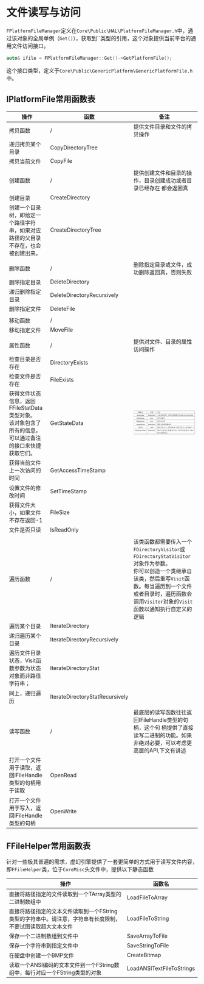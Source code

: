 # 文件读写与访问

​	`FPlatformFileManager`定义在`Core\Public\HAL\PlatformFileManager.h`中，通过该对象的全局单例（`Get()`），获取到``类型的引用，这个对象提供当前平台的通用文件访问接口。

```C++
auto& ifile = FPlatformFileManager::Get()->GetPlatformFile();
```

​	这个接口类型，定义于`Core\Public\GenericPlatform\GenericPlatformFile.h`中。

## IPlatformFile常用函数表

| 操作                                                         | 函数                            | 备注                                                         |
| ------------------------------------------------------------ | ------------------------------- | ------------------------------------------------------------ |
| 拷贝函数                                                     | /                               | 提供文件目录和文件的拷贝操作                                 |
| 递归拷贝某个目录                                             | CopyDirectoryTree               |                                                              |
| 拷贝当前文件                                                 | CopyFile                        |                                                              |
|                                                              |                                 |                                                              |
| 创建函数                                                     | /                               | 提供创建文件和目录的操作，目录创建成功或者目录已经存在 都会返回真 |
| 创建目录                                                     | CreateDirectory                 |                                                              |
| 创建一个目录树，即给定一个路径字符串，如果对应路径的父目录不存在，也会被创建出来。 | CreateDirectoryTree             |                                                              |
|                                                              |                                 |                                                              |
| 删除函数                                                     | /                               | 删除指定目录或文件，成功删除返回真，否则失败                 |
| 删除指定目录                                                 | DeleteDirectory                 |                                                              |
| 递归删除指定目录                                             | DeleteDirectoryRecursively      |                                                              |
| 删除指定文件                                                 | DeleteFile                      |                                                              |
|                                                              |                                 |                                                              |
| 移动函数                                                     | /                               |                                                              |
| 移动指定文件                                                 | MoveFile                        |                                                              |
|                                                              |                                 |                                                              |
| 属性函数                                                     | /                               | 提供对文件、目录的属性访问操作                               |
| 检查目录是否存在                                             | DirectoryExists                 |                                                              |
| 检查文件是否存在                                             | FileExists                      |                                                              |
| 获得文件状态信息，返回FFileStatData类型对象。<br />该对象包含了所有的信息，可以通过备注的接口来快捷获取它们。 | GetStateData                    | ![image-20240201211954802](./assets/image-20240201211954802.png) |
| 获得当前文件上一次访问的时间                                 | GetAccessTimeStamp              |                                                              |
| 设置文件的修改时间                                           | SetTimeStamp                    |                                                              |
| 获得文件大小，如果文件不存在返回-1                           | FileSize                        |                                                              |
| 文件是否只读                                                 | IsReadOnly                      |                                                              |
|                                                              |                                 |                                                              |
| 遍历函数                                                     | /                               | 该类函数都需要传入一个`FDirectoryVisitor`或 `FDirectoryStatVisitor`对象作为参数。<br />你可以创造一个类继承自该类，然后重写`Visit`函数。每当遍历到一个文件或者目录时，遍历函数会调用`Visitor`对象的`Visit`函数以通知执行自定义的逻辑 |
| 遍历某个目录                                                 | IterateDirectory                |                                                              |
| 递归遍历某个目录                                             | IterateDirectoryRecursively     |                                                              |
| 遍历文件目录状态，Visit函数参数为状态对象而非路径字符串；    | IterateDirectoryStat            |                                                              |
| 同上，递归遍历                                               | IterateDirectoryStatRecursively |                                                              |
|                                                              |                                 |                                                              |
| 读写函数                                                     | /                               | 最底层的读写函数往往返回IFileHandle类型的句柄，这个句 柄提供了直接读写二进制的功能。如果非绝对必要，可以考虑更高层的API,下文有讲述 |
| 打开一个文件用于读取，返回IFileHandle类型的句柄用于读取      | OpenRead                        |                                                              |
| 打开一个文件用于写入，返回IFileHandle类型的句柄              | OpenWrite                       |                                                              |

## FFileHelper常用函数表

​	针对一些极其普遍的需求，虚幻引擎提供了一套更简单的方式用于读写文件内容，即`FFileHelper`类，位于`CoreMisc`头文件中，提供以下静态函数

| 操作                                                         | 函数名                    |
| ------------------------------------------------------------ | ------------------------- |
| 直接将路径指定的文件读取到一个TArray类型的二进制数组中       | LoadFileToArray           |
| 直接将路径指定的文本文件读取到一个FString类型的字符串中。请注意，字符串有长度限制，不要试图读取超大文本文件 | LoadFileToString          |
| 保存一个二进制数组到文件中                                   | SaveArrayToFile           |
| 保存一个字符串到指定文件中                                   | SaveStringToFile          |
| 在硬盘中创建一个BMP文件                                      | CreateBitmap              |
| 读取一个ANSI编码的文本文件到一个FString数组中，每行对应一个FString类型的对象 | LoadANSITextFileToStrings |


